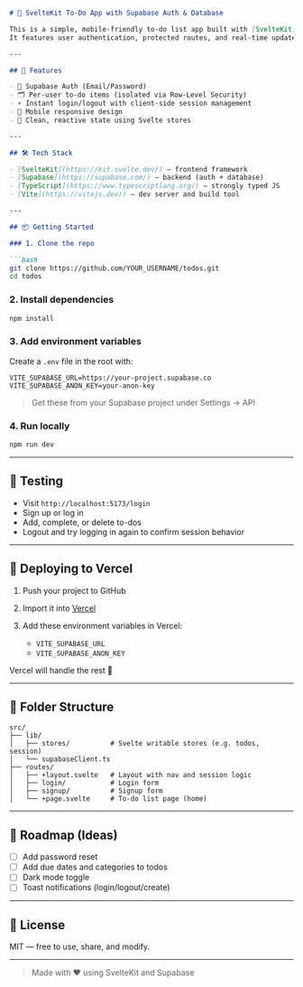````markdown
# 📝 SvelteKit To-Do App with Supabase Auth & Database

This is a simple, mobile-friendly to-do list app built with [SvelteKit](https://kit.svelte.dev/) and [Supabase](https://supabase.com/).  
It features user authentication, protected routes, and real-time updates using Supabase's database and auth services.

---

## 🚀 Features

- 🔐 Supabase Auth (Email/Password)
- 🗂️ Per-user to-do items (isolated via Row-Level Security)
- ⚡ Instant login/logout with client-side session management
- 📱 Mobile responsive design
- 🧠 Clean, reactive state using Svelte stores

---

## 🛠️ Tech Stack

- [SvelteKit](https://kit.svelte.dev/) — frontend framework
- [Supabase](https://supabase.com/) — backend (auth + database)
- [TypeScript](https://www.typescriptlang.org/) — strongly typed JS
- [Vite](https://vitejs.dev/) — dev server and build tool

---

## 📦 Getting Started

### 1. Clone the repo

```bash
git clone https://github.com/YOUR_USERNAME/todos.git
cd todos
````

### 2. Install dependencies

```bash
npm install
```

### 3. Add environment variables

Create a `.env` file in the root with:

```env
VITE_SUPABASE_URL=https://your-project.supabase.co
VITE_SUPABASE_ANON_KEY=your-anon-key
```

> Get these from your Supabase project under Settings → API

### 4. Run locally

```bash
npm run dev
```

---

## 🧪 Testing

* Visit `http://localhost:5173/login`
* Sign up or log in
* Add, complete, or delete to-dos
* Logout and try logging in again to confirm session behavior

---

## 🧳 Deploying to Vercel

1. Push your project to GitHub
2. Import it into [Vercel](https://vercel.com/)
3. Add these environment variables in Vercel:

   * `VITE_SUPABASE_URL`
   * `VITE_SUPABASE_ANON_KEY`

Vercel will handle the rest 🚀

---

## 📁 Folder Structure

```
src/
├── lib/
│   ├── stores/          # Svelte writable stores (e.g. todos, session)
│   └── supabaseClient.ts
├── routes/
│   ├── +layout.svelte   # Layout with nav and session logic
│   ├── login/           # Login form
│   ├── signup/          # Signup form
│   └── +page.svelte     # To-do list page (home)
```

---

## 📌 Roadmap (Ideas)

* [ ] Add password reset
* [ ] Add due dates and categories to todos
* [ ] Dark mode toggle
* [ ] Toast notifications (login/logout/create)

---

## 📄 License

MIT — free to use, share, and modify.

---

> Made with ❤️ using SvelteKit and Supabase

```
```
